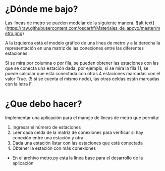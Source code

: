 # ¿Dónde me bajo?
Las líneas de metro se pueden modelar de la siguiente manera.
 ![alt text]
(https://raw.githubusercontent.com/oscarhf/Materiales_de_apoyo/master/metro.png)

A la izquierda está el modelo gráfico de una línea de metro y a la derecha la representación en una matriz de las conexiones entre las diferentes estaciones.

Si se mira por columna o por fila, se pueden obtener las estaciones con las que se conecta una estación dada, por ejemplo, si se mira la fila 11, se puede calcular que está conectada con otras 4 estaciones marcadas con el valor True. (5 si se cuenta el mismo nodo), las otras celdas están marcadas con la letra F.


# ¿Que debo hacer?

Implementar una aplicación para el manejo de líneas de metro que permita:

1.   Ingresar el número de estaciones
2.   Leer cada celda de la matriz de conexiones para verificar si hay conexión entre una estación y otra
3.   Dada una estación listar con las estaciones que está conectada
4.   Obtener la estación con más conexiones


* En el archivo metro.py esta la línea base para el desarrollo de la aplicación


